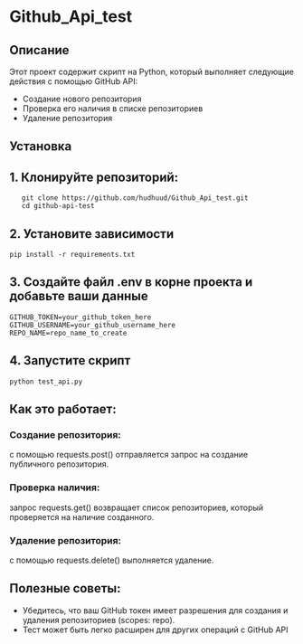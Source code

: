 # Github_Api_test

## Описание
Этот проект содержит скрипт на Python, который выполняет следующие действия с помощью GitHub API:
- Создание нового репозитория
- Проверка его наличия в списке репозиториев
- Удаление репозитория

## Установка

## 1. Клонируйте репозиторий:
```
   git clone https://github.com/hudhuud/Github_Api_test.git
   cd github-api-test
```

## 2. Установите зависимости
```
pip install -r requirements.txt
```

## 3. Создайте файл .env в корне проекта и добавьте ваши данные
```
GITHUB_TOKEN=your_github_token_here
GITHUB_USERNAME=your_github_username_here
REPO_NAME=repo_name_to_create
```

## 4. Запустите скрипт
```
python test_api.py
```

## Как это работает:

### Создание репозитория: 
с помощью requests.post() отправляется запрос на создание публичного репозитория.
### Проверка наличия: 
запрос requests.get() возвращает список репозиториев, который проверяется на наличие созданного.
### Удаление репозитория: 
с помощью requests.delete() выполняется удаление.

## Полезные советы:
- Убедитесь, что ваш GitHub токен имеет разрешения для создания и удаления репозиториев (scopes: repo).
- Тест может быть легко расширен для других операций с GitHub API
